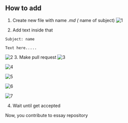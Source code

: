 ## How to add

1. Create new file with name *.md (* name of subject)
![1](https://i.ibb.co/FJBzP37/Screenshot-168.png)

2. Add text inside that
```
Subject: name

Text here.....
```

![2](https://i.ibb.co/hDtFxZG/Screenshot-169.png)
3. Make pull request
![3](https://i.ibb.co/sKc2HDh/Screenshot-170.png)

![4](https://i.ibb.co/d21dwvr/Screenshot-171.png)

![5](https://i.ibb.co/2M0VkgR/Screenshot-172.png)

![6](https://i.ibb.co/MCxcg0P/Screenshot-173.png)

![7](https://i.ibb.co/VtPzhbf/Screenshot-174.png)

4. Wait until get accepted

Now, you contribute to essay repository
